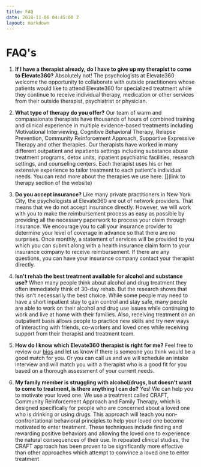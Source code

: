 ```yaml
---
title: FAQ
date: 2018-11-06 04:45:00 Z
layout: markdown
---
```


# FAQ&#39;s

1. **If I have a therapist already, do I have to give up my therapist to come to Elevate360?**   Absolutely not!  The psychologists at Elevate360 welcome the opportunity to collaborate with outside practitioners whose patients would like to attend Elevate360 for specialized treatment while they continue to receive individual therapy, medication or other services from their outside therapist, psychiatrist or physician.

2. **What type of therapy do you offer?** Our team of warm and compassionate therapists have thousands of hours of combined training and clinical experience in multiple evidence-based treatments including Motivational Interviewing, Cognitive Behavioral Therapy, Relapse Prevention, Community Reinforcement Approach, Supportive Expressive Therapy and other therapies.  Our therapists have worked in many different outpatient and inpatients settings including substance abuse treatment programs, detox units, inpatient psychiatric facilities, research settings, and counseling centers.  Each therapist uses his or her extensive experience to tailor treatment to each patient&#39;s individual needs.  You can read more about the therapies we use here. [](link to therapy section of the website)

3. **Do you accept insurance?**   Like many private practitioners in New York City, the psychologists at Elevate360 are out of network providers.  That means that we do not accept insurance directly.  However, we will work with you to make the reimbursement process as easy as possible by providing all the necessary paperwork to process your claim through insurance.  We encourage you to call your insurance provider to determine your level of coverage in advance so that there are no surprises.  Once monthly, a statement of services will be provided to you which you can submit along with a health insurance claim form to your insurance company to receive reimbursement.  If there are any questions, you can have your insurance company contact your therapist directly.

4. **Isn&#39;t rehab the best treatment available for alcohol and substance use?**  When many people think about alcohol and drug treatment they often immediately think of 30-day rehab.  But the research shows that this isn&#39;t necessarily the best choice.   While some people may need to have a short inpatient stay to gain control and stay safe, many people are able to work on their alcohol and drug use issues while continuing to work and live at home with their families. Also, receiving treatment on an outpatient basis allows people to practice new skills and try new ways of interacting with friends, co-workers and loved ones while receiving support from their therapist and treatment team.

5. **How do I know which Elevate360 therapist is right for me?**  Feel free to review our [bios](about-us/our-staff) and let us know if there is someone you think would be a good match for you.  Or you can call us and we will schedule an intake interview and will match you with a therapist who is a good fit for you based on a thorough assessment of your current needs.

6. **My family member is struggling with alcohol/drugs, but doesn&#39;t want to come to treatment, is there anything I can do?**  Yes!  We can help you to motivate your loved one.  We use a treatment called CRAFT, Community Reinforcement Approach and Family Therapy, which is designed specifically for people who are concerned about a loved one who is drinking or using drugs.  This approach will teach you non-confrontational behavioral principles to help your loved one become motivated to enter treatment.  These techniques include finding and rewarding positive behaviors and allowing the loved one to experience the natural consequences of their use. In repeated clinical studies, the CRAFT approach has been proven to be significantly more effective than other approaches which attempt to convince a loved one to enter treatment